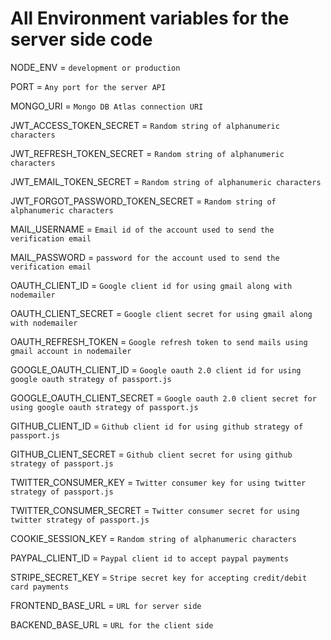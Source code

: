 # All Environment variables for the server side code

NODE_ENV = `development or production`

PORT = `Any port for the server API`

MONGO_URI = `Mongo DB Atlas connection URI`

JWT_ACCESS_TOKEN_SECRET = `Random string of alphanumeric characters`

JWT_REFRESH_TOKEN_SECRET = `Random string of alphanumeric characters`

JWT_EMAIL_TOKEN_SECRET = `Random string of alphanumeric characters`

JWT_FORGOT_PASSWORD_TOKEN_SECRET = `Random string of alphanumeric characters`

MAIL_USERNAME = `Email id of the account used to send the verification email`

MAIL_PASSWORD = `password for the account used to send the verification email`

OAUTH_CLIENT_ID = `Google client id for using gmail along with nodemailer`

OAUTH_CLIENT_SECRET = `Google client secret for using gmail along with nodemailer`

OAUTH_REFRESH_TOKEN = `Google refresh token to send mails using gmail account in nodemailer`

GOOGLE_OAUTH_CLIENT_ID = `Google oauth 2.0 client id for using google oauth strategy of passport.js`

GOOGLE_OAUTH_CLIENT_SECRET = `Google oauth 2.0 client secret for using google oauth strategy of passport.js`

GITHUB_CLIENT_ID = `Github client id for using github strategy of passport.js`

GITHUB_CLIENT_SECRET = `Github client secret for using github strategy of passport.js`

TWITTER_CONSUMER_KEY = `Twitter consumer key for using twitter strategy of passport.js`

TWITTER_CONSUMER_SECRET = `Twitter consumer secret for using twitter strategy of passport.js`

COOKIE_SESSION_KEY = `Random string of alphanumeric characters`

PAYPAL_CLIENT_ID = `Paypal client id to accept paypal payments`

STRIPE_SECRET_KEY = `Stripe secret key for accepting credit/debit card payments`

FRONTEND_BASE_URL = `URL for server side`

BACKEND_BASE_URL = `URL for the client side`

